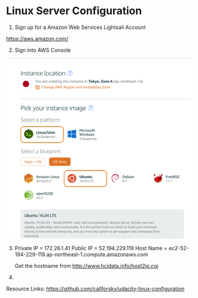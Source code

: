 

# Linux Server Configuration

1. Sign up for a Amazon Web Services Lightsail Account

https://aws.amazon.com/

2. Sign into AWS Console

![Create Instance in AWS](readme_images/Create_Instance.png)

3. Private IP = 172.26.1.41
   Public IP = 52.194.229.119
   Host Name = ec2-52-194-229-119.ap-northeast-1.compute.amazonaws.com

   Get the hostname from http://www.hcidata.info/host2ip.cgi

4. 








Resource Links:
https://github.com/callforsky/udacity-linux-configuration